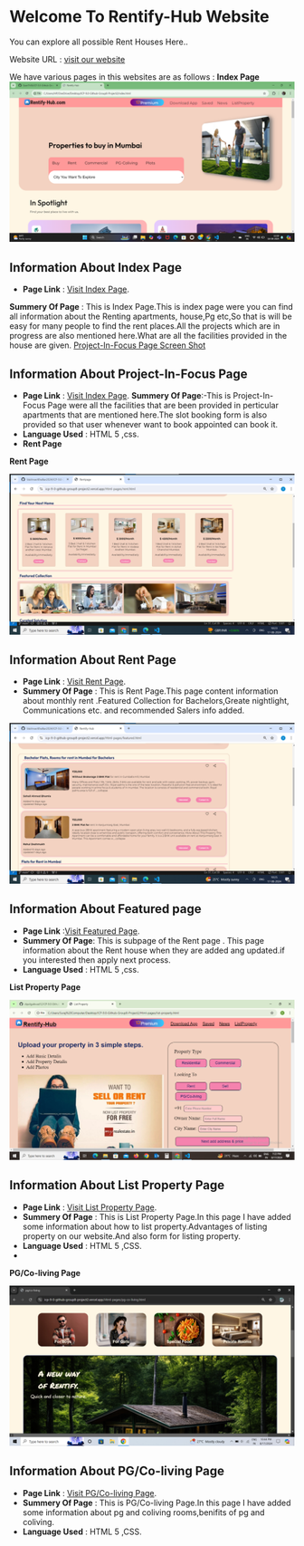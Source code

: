<h1>Welcome To Rentify-Hub Website</h1>
You can explore all possible Rent Houses Here..

Website URL : [visit our website](https://icp-9-0-github-group8-project2.vercel.app/)

We have various pages in this websites are as follows :
  **Index Page**
![Index Page Screen Shot](/image/index-page-1.png) 

   ## Information About Index Page
  - **Page Link** : [Visit Index Page](https://icp-9-0-github-group8-project2.vercel.app/index.html).

 **Summery Of Page** : This is Index Page.This is index page were you can find all information about the Renting apartments, house,Pg etc,So that is will be easy for many people to find the rent places.All the projects which are in progress are also mentioned here.What are all the facilities provided in the house are given.
[Project-In-Focus Page Screen Shot](/image/project-In-Focus%20ss.png) 
 ## Information About Project-In-Focus Page
 - **Page Link** : [Visit Index Page](https://icp-9-0-github-group8-project2.vercel.app/Html-pages/Project-In_Focus.html).
 **Summery Of Page**:-This is Project-In-Focus Page were all the facilities that are been provided in perticular apartments that are mentioned here.The slot booking form is also provided so that user whenever want to book appointed can book it.
- **Language Used** : HTML 5 ,css.
- **Rent Page**


**Rent Page**

![Rent Page Screen Shot]( ./image/rentpage-img.png)

## Information About Rent Page

- **Page Link** : [Visit Rent Page](https://icp-9-0-github-group8-project2.vercel.app/Html-pages/rent.html).
- **Summery Of Page** : This is Rent Page.This page content information about monthly rent .Featured Collection for Bachelors,Greate nightlight, Communications etc. and recommended Salers info added. 

![Featured Page Screen Shot](./image/featuredpage-img.png)
## Information About Featured page

- **Page Link** :[Visit Featured Page](https://icp-9-0-github-group8-project2.vercel.app/Html-pages/featured.html).
- **Summery Of Page**: This is  subpage of the Rent page . This page information about the  Rent house when they are added ang updated.if you interested then apply next process.
- **Language Used** : HTML 5 ,css.

 **List Property Page**

![Rent Page Screen Shot]( ./image/list-property.png)

## Information About List Property Page

- **Page Link** : [Visit List Property Page](https://icp-9-0-github-group8-project2.vercel.app/Html-pages/list-property.html).
- **Summery Of Page** : This is List Property Page.In this page I have added some information about how to list property.Advantages of listing property on our website.And also form for listing property.
-  **Language Used** : HTML 5 ,CSS.
-  
**PG/Co-living Page**

![PG/Co-living Page Screen Shot]( ./image/pg-coliving-ss.png)

## Information About PG/Co-living Page

- **Page Link** : [Visit PG/Co-living Page](https://icp-9-0-github-group8-project2.vercel.app/Html-pages/pg-co-living.html).
- **Summery Of Page** : This is PG/Co-living Page.In this page I have added some information about pg and coliving rooms,benifits of pg and coliving.
-  **Language Used** : HTML 5 ,CSS.